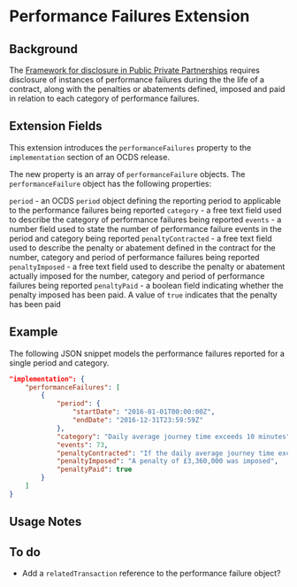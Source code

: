 # Performance Failures Extension

## Background

The [Framework for disclosure in Public Private Partnerships](http://pubdocs.worldbank.org/en/773541448296707678/Disclosure-in-PPPs-Framework.pdf) requires disclosure of instances of performance failures during the the life of a contract, along with the penalties or abatements defined, imposed and paid in relation to each category of performance failures.

## Extension Fields

This extension introduces the ```performanceFailures``` property to the ```implementation``` section of an OCDS release.

The new property is an array of ```performanceFailure``` objects. The ```performanceFailure``` object has the following properties:

```period``` - an OCDS ```period``` object defining the reporting period to applicable to the performance failures being reported
```category``` - a free text field used to describe the category of performance failures being reported
```events``` - a number field used to state the number of performance failure events in the period and category being reported
```penaltyContracted``` - a free text field used to describe the penalty or abatement defined in the contract for the number, category and period of performance failures being reported
```penaltyImposed``` - a free text field used to describe the penalty or abatement actually imposed for the number, category and period of performance failures being reported
```penaltyPaid``` - a boolean field indicating whether the penalty imposed has been paid. A value of ```true``` indicates that the penalty has been paid

## Example

The following JSON snippet models the performance failures reported for a single period and category.

```json
"implementation": {
	"performanceFailures": [
		{
			"period": {
				"startDate": "2016-01-01T00:00:00Z",
				"endDate": "2016-12-31T23:59:59Z"
			},
			"category": "Daily average journey time exceeds 10 minutes",
			"events": 73,
			"penaltyContracted": "If the daily average journey time exceeds 10 minutes on more than 52 days per calendar year the project company will be subject to a penalty charge equal to (days - 52) * avgToll. Where days is the total number of days where the average journey time exceeded 10 minutes and avgToll is the average daily toll revenue to the project company over the calendar year in which the failures occured.",
			"penaltyImposed": "A penalty of £3,360,000 was imposed",
			"penaltyPaid": true
		}
	]
}
```

## Usage Notes

## To do

* Add a ```relatedTransaction``` reference to the performance failure object?